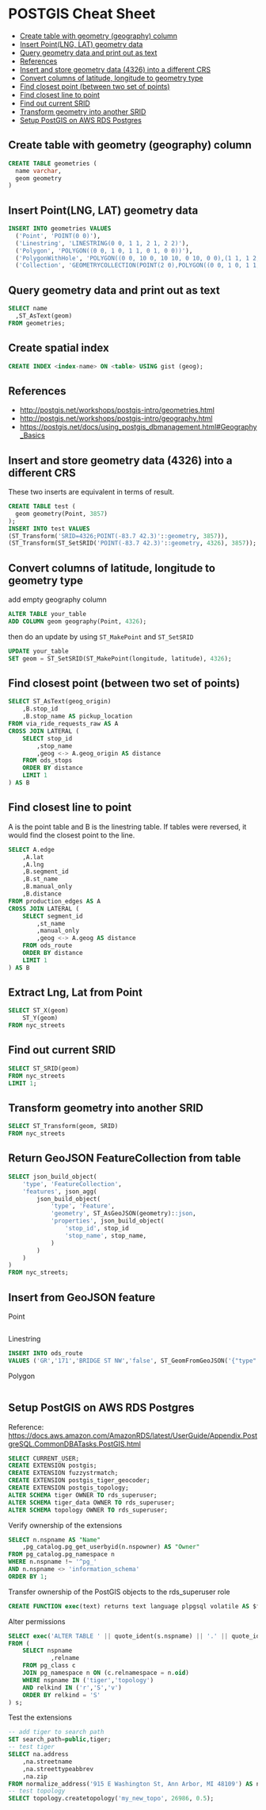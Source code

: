 # POSTGIS Cheat Sheet <!-- omit in toc -->

- [Create table with geometry (geography) column](#create-table-with-geometry-geography-column)
- [Insert Point(LNG, LAT) geometry data](#insert-pointlng-lat-geometry-data)
- [Query geometry data and print out as text](#query-geometry-data-and-print-out-as-text)
- [References](#references)
- [Insert and store geometry data (4326) into a different CRS](#insert-and-store-geometry-data-4326-into-a-different-crs)
- [Convert columns of latitude, longitude to geometry type](#convert-columns-of-latitude-longitude-to-geometry-type)
- [Find closest point (between two set of points)](#find-closest-point-between-two-set-of-points)
- [Find closest line to point](#find-closest-line-to-point)
- [Find out current SRID](#find-out-current-srid)
- [Transform geometry into another SRID](#transform-geometry-into-another-srid)
- [Setup PostGIS on AWS RDS Postgres](#setup-postgis-on-aws-rds-postgres)

## Create table with geometry (geography) column
```SQL
CREATE TABLE geometries (
  name varchar,
  geom geometry
)
```
## Insert Point(LNG, LAT) geometry data
```SQL
INSERT INTO geometries VALUES
  ('Point', 'POINT(0 0)'),
  ('Linestring', 'LINESTRING(0 0, 1 1, 2 1, 2 2)'),
  ('Polygon', 'POLYGON((0 0, 1 0, 1 1, 0 1, 0 0))'),
  ('PolygonWithHole', 'POLYGON((0 0, 10 0, 10 10, 0 10, 0 0),(1 1, 1 2, 2 2, 2 1, 1 1))'),
  ('Collection', 'GEOMETRYCOLLECTION(POINT(2 0),POLYGON((0 0, 1 0, 1 1, 0 1, 0 0)))')
```

## Query geometry data and print out as text
```SQL
SELECT name
  ,ST_AsText(geom)
FROM geometries;
```

## Create spatial index
```SQL
CREATE INDEX <index-name> ON <table> USING gist (geog);
```

## References
- http://postgis.net/workshops/postgis-intro/geometries.html
- http://postgis.net/workshops/postgis-intro/geography.html
- https://postgis.net/docs/using_postgis_dbmanagement.html#Geography_Basics

## Insert and store geometry data (4326) into a different CRS
These two inserts are equivalent in terms of result.
```SQL
CREATE TABLE test (
  geom geometry(Point, 3857)
);
INSERT INTO test VALUES
(ST_Transform('SRID=4326;POINT(-83.7 42.3)'::geometry, 3857)),
(ST_Transform(ST_SetSRID('POINT(-83.7 42.3)'::geometry, 4326), 3857));
```

## Convert columns of latitude, longitude to geometry type
add empty geography column
```SQL
ALTER TABLE your_table 
ADD COLUMN geom geography(Point, 4326);
```
then do an update by using `ST_MakePoint` and `ST_SetSRID`
```SQL
UPDATE your_table 
SET geom = ST_SetSRID(ST_MakePoint(longitude, latitude), 4326);
```

## Find closest point (between two set of points)
```SQL
SELECT ST_AsText(geog_origin)
    ,B.stop_id
    ,B.stop_name AS pickup_location
FROM via_ride_requests_raw AS A
CROSS JOIN LATERAL (
	SELECT stop_id
		,stop_name
		,geog <-> A.geog_origin AS distance
	FROM ods_stops
	ORDER BY distance
	LIMIT 1
) AS B
```

## Find closest line to point
A is the point table and B is the linestring table. If tables were reversed, it would find the closest point to the line.
```SQL
SELECT A.edge
	,A.lat
	,A.lng
	,B.segment_id
	,B.st_name
	,B.manual_only
	,B.distance
FROM production_edges AS A
CROSS JOIN LATERAL (
	SELECT segment_id
		,st_name
		,manual_only
		,geog <-> A.geog AS distance 
	FROM ods_route
	ORDER BY distance
	LIMIT 1
) AS B
```

## Extract Lng, Lat from Point
```SQL
SELECT ST_X(geom)
    ST_Y(geom)
FROM nyc_streets
```

## Find out current SRID
```SQL
SELECT ST_SRID(geom) 
FROM nyc_streets
LIMIT 1;
```

## Transform geometry into another SRID
```SQL
SELECT ST_Transform(geom, SRID)
FROM nyc_streets
```

## Return GeoJSON FeatureCollection from table
```SQL
SELECT json_build_object(
    'type', 'FeatureCollection',
    'features', json_agg(
        json_build_object(
            'type', 'Feature',
            'geometry', ST_AsGeoJSON(geometry)::json,
            'properties', json_build_object(
                'stop_id', stop_id
                'stop_name', stop_name,
            )
        )
    )
)
FROM nyc_streets;
```

## Insert from GeoJSON feature
Point
```SQL
```

Linestring
```SQL
INSERT INTO ods_route 
VALUES ('GR','171','BRIDGE ST NW','false', ST_GeomFromGeoJSON('{"type": "LineString", "coordinates": [[-85.67919, 42.97059], [-85.67893, 42.97059]]}'))
```

Polygon
```SQL
```
## Setup PostGIS on AWS RDS Postgres
Reference: https://docs.aws.amazon.com/AmazonRDS/latest/UserGuide/Appendix.PostgreSQL.CommonDBATasks.PostGIS.html

```SQL
SELECT CURRENT_USER;
CREATE EXTENSION postgis;
CREATE EXTENSION fuzzystrmatch;
CREATE EXTENSION postgis_tiger_geocoder;
CREATE EXTENSION postgis_topology;
ALTER SCHEMA tiger OWNER TO rds_superuser;
ALTER SCHEMA tiger_data OWNER TO rds_superuser; 
ALTER SCHEMA topology OWNER TO rds_superuser;
```

Verify ownership of the extensions
```SQL
SELECT n.nspname AS "Name"
    ,pg_catalog.pg_get_userbyid(n.nspowner) AS "Owner"
FROM pg_catalog.pg_namespace n
WHERE n.nspname !~ '^pg_'
AND n.nspname <> 'information_schema'
ORDER BY 1;
```

Transfer ownership of the PostGIS objects to the rds_superuser role
```SQL
CREATE FUNCTION exec(text) returns text language plpgsql volatile AS $f$ BEGIN EXECUTE $1; RETURN $1; END; $f$;
```

Alter permissions
```SQL
SELECT exec('ALTER TABLE ' || quote_ident(s.nspname) || '.' || quote_ident(s.relname) || ' OWNER TO rds_superuser;')
FROM (
    SELECT nspname
		    ,relname
    FROM pg_class c 
    JOIN pg_namespace n ON (c.relnamespace = n.oid) 
    WHERE nspname IN ('tiger','topology')
    AND relkind IN ('r','S','v')
    ORDER BY relkind = 'S'
) s;
```

Test the extensions
```SQL
-- add tiger to search path
SET search_path=public,tiger;
-- test tiger
SELECT na.address
    ,na.streetname
    ,na.streettypeabbrev
    ,na.zip
FROM normalize_address('915 E Washington St, Ann Arbor, MI 48109') AS na;
-- test topology
SELECT topology.createtopology('my_new_topo', 26986, 0.5);
```
